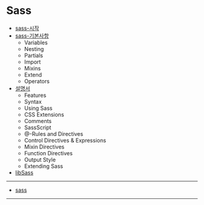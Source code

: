 # Sass


* [sass-시작](docs/01-sass-시작.md)
* [sass-기본사항](http://sass-lang.com/guide)
	* Variables
	* Nesting
	* Partials
	* Import
	* Mixins
	* Extend
	* Operators
* [설명서](http://sass-lang.com/documentation/file.SASS_REFERENCE.html)
	* Features
	* Syntax
	* Using Sass
	* CSS Extensions
	* Comments
	* SassScript
	* @-Rules and Directives
	* Control Directives & Expressions
	* Mixin Directives
	* Function Directives
	* Output Style
	* Extending Sass
* [libSass](http://sass-lang.com/libsass)


-----

* [sass](docs/sass.md)

-----
